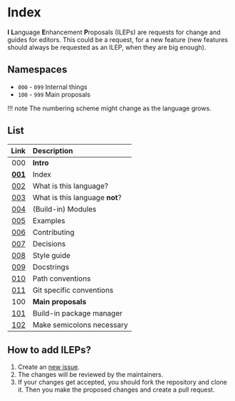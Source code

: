 # Index

**I** **L**anguage **E**nhancement **P**roposals (ILEPs) are requests for change and guides for editors. This could be a request, for a new feature (new features should always be requested as an ILEP, when they are big enough).

## Namespaces

- `000` - `099` Internal things
- `100` - `999` Main proposals

!!! note
    The numbering scheme might change as the language grows.

## List

|                                                                  Link | Description                    |
| --------------------------------------------------------------------: | :----------------------------- |
|                                                                   000 | **Intro**                      |
|                                                   **[001](./001.md)** | Index                          |
|                                                       [002](./002.md) | What is this language?         |
|                                                       [003](./003.md) | What is this language **not**? |
|                                                       [004](./004.md) | (Build-in) Modules             |
|                                                       [005](./005.md) | Examples                       |
| [006](https://i-language-rust.readthedocs.io/en/latest/CONTRIBUTING/) | Contributing                   |
|                                                       [007](./007.md) | Decisions                      |
|                                                       [008](./008.md) | Style guide                    |
|                                                       [009](./009.md) | Docstrings                     |
|                                                       [010](./010.md) | Path conventions               |
|                                                       [011](./011.md) | Git specific conventions       |
|                                                                   100 | **Main proposals**             |
|                                                 [101](../Main/101.md) | Build-in package manager       |
|                                                 [102](../Main/102.md) | Make semicolons necessary      |

## How to add ILEPs?

1. Create an [new issue](https://github.com/I-Language-Development/I-Language-Enhancement-Proposals/issues/new).
2. The changes will be reviewed by the maintainers.
3. If your changes get accepted, you should fork the repository and clone it. Then you make the proposed changes and create a pull request.
